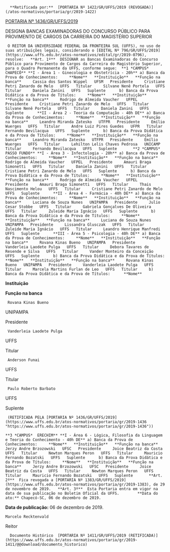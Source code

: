       **Retificada por:**  [PORTARIA Nº 1422/GR/UFFS/2019 (REVOGADA)](/atos-normativos/portaria/gr/2019-1422) 

  [PORTARIA Nº 1436/GR/UFFS/2019](/atos-normativos/portaria/gr/2019-1436) 

   DESIGNA BANCAS EXAMINADORAS DO CONCURSO PÚBLICO PARA PROVIMENTO DE CARGOS DA CARREIRA DO MAGISTÉRIO SUPERIOR  

     O REITOR DA UNIVERSIDADE FEDERAL DA FRONTEIRA SUL (UFFS), no uso de suas atribuições legais, considerando o [EDITAL Nº 796/GR/UFFS/2019](https://www.uffs.edu.br/atos-normativos/edital/gr/2019-0796), resolve:   **Art. 1º**  DESIGNAR as Bancas Examinadoras do Concurso Público para Provimento de Cargos da Carreira do Magistério Superior, para o Quadro Permanente da UFFS, conforme segue:  **1 *CAMPUS*  CHAPECÓ** **I - Área 1 - Ginecologia e Obstetrícia - 20h** a) Banca da Prova de Conhecimentos:     **Nome**   **Instituição**   **Função na banca**     Cassia dos Santos Wippel   UFSM   Presidente     Cristiane Petri Zanardo de Melo   UFFS   Titular     Silvane Nenê Portela   UFFS   Titular     Daniela Zanini   UFFS   Suplente      b) Banca da Prova Didática e da Prova de Títulos:     **Nome**   **Instituição**   **Função na banca**     Rodrigo de Almeida Vaucher   UFPEL   Presidente     Cristiane Petri Zanardo de Melo   UFFS   Titular     Silvane Nenê Portela   UFFS   Titular     Daniela Zanini   UFFS   Suplente      **II - Área 2 - Teoria da Computação - 40h DE** a) Banca da Prova de Conhecimentos:     **Nome**   **Instituição**   **Função na banca**     Leandro Miranda Zatesko   UTFPR   Presidente     Emílio Wuerges   UFFS   Titular     Andre Luiz Pires Guedes   UFPR   Titular     Fernando Bevilacqua   UFFS   Suplente      b) Banca da Prova Didática e da Prova de Títulos:     **Nome**   **Instituição**   **Função na banca**     Leandro Miranda Zatesko   UTFPR   Presidente     Emílio Wuerges   UFFS   Titular     Lehilton Lelis Chaves Pedrosa   UNICAMP   Titular     Fernando Bevilacqua   UFFS   Suplente       **2 *CAMPUS*  PASSO FUNDO** **I - Área 3 - Infectologia - 20h** a) Banca da Prova de Conhecimentos:     **Nome**   **Instituição**   **Função na banca**     Rodrigo de Almeida Vaucher   UFPEL   Presidente     Amauri Braga Simonetti   UFFS   Titular     Daniela Zanini   UFFS   Titular     Cristiane Petri Zanardo de Melo   UFFS   Suplente      b) Banca da Prova Didática e da Prova de Títulos:     **Nome**   **Instituição**   **Função na banca**     Rodrigo de Almeida Vaucher   UFPEL   Presidente     Amauri Braga Simonetti   UFFS   Titular     Thais Nascimento Helou   UFFS   Titular     Cristiane Petri Zanardo de Melo   UFFS   Suplente      **II - Área 4 - Farmácia - 40h DE** a) Banca da Prova de Conhecimentos:     **Nome**   **Instituição**   **Função na banca**     Luciana de Souza Nunes   UNIPAMPA   Presidente     Julio Cesar Stobbe   UFFS   Titular     Gabriela Gonçalves De Oliveira   UFFS   Titular     Zuleide Maria Ignácio   UFFS   Suplente      b) Banca da Prova Didática e da Prova de Títulos:     **Nome**   **Instituição**   **Função na banca**     Luciana de Souza Nunes   UNIPAMPA   Presidente     Lissandra Glusczak   UFFS   Titular     Zuleide Maria Ignácio   UFFS   Titular     Leandro Henrique Manfredi   UFFS   Suplente      **III - Área 5 - Psicologia - 40h DE** a) Banca da Prova de Conhecimentos:     **Nome**   **Instituição**   **Função na banca**     Rovana Kinas Bueno   UNIPAMPA   Presidente     Vanderleia Laodete Pulga   UFFS   Titular     Debora Tavares de Resende e Silva   UFFS   Titular     Vander Monteiro da Conceição   UFFS   Suplente      b) Banca da Prova Didática e da Prova de Títulos:     **Nome**   **Instituição**   **Função na banca**     Rovana Kinas Bueno   UNIPAMPA   Presidente     Vanderleia Laodete Pulga   UFFS   Titular     Marcela Martins Furlan de Leo   UFFS   Titular     b) Banca da Prova Didática e da Prova de Títulos:      **Nome**

   **Instituição**

   **Função na banca**

     Rovana Kinas Bueno

   UNIPAMPA

   Presidente

     Vanderleia Laodete Pulga

   UFFS

   Titular

     Anderson Funai

   UFFS

   Titular

     Paulo Roberto Barbato

   UFFS

   Suplente

     (RETIFICADA PELA [PORTARIA Nº 1436/GR/UFFS/2019](https://www.uffs.edu.br/atos-normativos/portaria/gr/2019-1436 "https://www.uffs.edu.br/atos-normativos/portaria/gr/2019-1436"))

    **3 *CAMPUS*  ERECHIM** **I - Área 6 - Lógica, Filosofia da Linguagem e Teoria do Conhecimento - 40h DE** a) Banca da Prova de Conhecimentos:     **Nome**   **Instituição**   **Função na banca**     Jerzy Andre Brzozowski   UFSC   Presidente     Joice Beatriz da Costa   UFFS   Titular     Newton Marques Peron   UFFS   Titular     Mauricio Fernando Bozatski   UFFS   Suplente      b) Banca da Prova Didática e da Prova de Títulos:     **Nome**   **Instituição**   **Função na banca**     Jerzy Andre Brzozowski   UFSC   Presidente     Joice Beatriz da Costa   UFFS   Titular     Newton Marques Peron   UFFS   Titular     Mauricio Fernando Bozatski   UFFS   Suplente       **Art. 2º**  Fica revogada a [PORTARIA Nº 1383/GR/UFFS/2019](https://www.uffs.edu.br/atos-normativos/portaria/gr/2019-1383), de 29 de novembro de 2019.   **Art. 3º**  Esta Portaria entra em vigor na data de sua publicação no Boletim Oficial da UFFS.        **Data do ato:** Chapecó-SC, 06 de dezembro de 2019.   
 **Data de publicação:**  06 de dezembro de 2019. 

    Marcelo Recktenvald   
 Reitor 

      Documento Histórico  [PORTARIA Nº 1411/GR/UFFS/2019 (RETIFICADA)](https://www.uffs.edu.br/atos-normativos/portaria/gr/2019-1411/@@download/documento_historico)     
      
